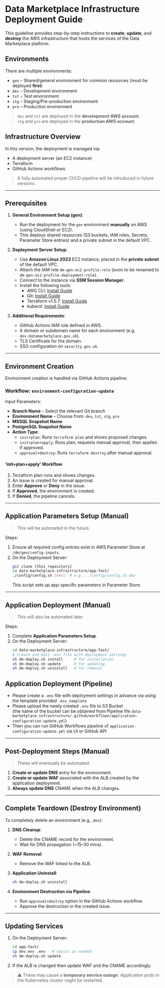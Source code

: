 
# Data Marketplace Infrastructure Deployment Guide

This guideline provides step-by-step instructions to **create**, **update**, and **destroy** the AWS infrastructure that hosts the services of the Data Marketplace platform.

## Environments

There are multiple environments:
- `gen` – Shared/general environment for common resources (must be deployed **first**)
- `dev` – Development environment
- `tst` – Test environment
- `stg` – Staging/Pre-production environment
- `pro` – Production environment

> `dev` and `tst` are deployed in the **development AWS account**.  
> `stg` and `pro` are deployed in the **production AWS account**.

## Infrastructure Overview

In this version, the deployment is managed via:
- A deployment server (an EC2 instance)
- Terraform
- GitHub Actions workflows

> A fully automated proper CI/CD pipeline will be introduced in future versions.

---

## Prerequisites

1. **General Environment Setup (gen)**:
   - Run the deployment for the `gen` environment **manually** on AWS (using CloudShell or EC2).
   - This deploys shared resources (S3 buckets, IAM roles, Secrets, Parameter Store entries) and a private subnet in the default VPC.

2. **Deployment Server Setup**:
   - Use **Amazon Linux 2023** EC2 instance, placed in the **private subnet** of the default VPC.
   - Attach the IAM role `dm-gen-ec2-profile-role` (soon to be renamed to `dm-gen-ec2-profile-deployment-role`).
   - Connect to the instance via **SSM Session Manager**.
   - Install the following tools:
     - AWS CLI: [Install Guide](https://docs.aws.amazon.com/cli/latest/userguide/getting-started-install.html#getting-started-install-instructions)
     - Git: [Install Guide](https://linux.how2shout.com/how-to-install-git-on-aws-ec2-amazon-linux-2/)
     - Terraform v1.5.7: [Install Guide](https://developer.hashicorp.com/terraform/tutorials/aws-get-started/install-cli)
     - kubectl: [Install Guide](https://kubernetes.io/docs/tasks/tools/install-kubectl-linux/)

3. **Additional Requirements**:
   - GitHub Actions IAM role defined in AWS.
   - A domain or subdomain name for each environment (e.g. `dev.datamarketplace.gov.uk`).
   - TLS Certificate for the domain.
   - SSO configuration on `security.gov.uk`.

---

## Environment Creation

Environment creation is handled via GitHub Actions pipeline:

### Workflow: `environment-configuration-update`

Input Parameters:
- **Branch Name** – Select the relevant Git branch
- **Environment Name** – Choose from: `dev`, `tst`, `stg`, `pro`
- **MSSQL Snapshot Name**
- **PostgreSQL Snapshot Name**
- **Action Type**:
  - `init+plan`: Runs `terraform plan` and shows proposed changes.
  - `init+plan+apply`: Runs plan, requests manual approval, then applies if approved.
  - `approval+destroy`: Runs `terraform destroy` after manual approval.

#### ‘init+plan+apply’ Workflow
1. Terraform plan runs and shows changes.
2. An issue is created for manual approval.
3. Enter **Approve** or **Deny** in the issue.
4. If **Approved**, the environment is created.
5. If **Denied**, the pipeline cancels.

---

## Application Parameters Setup (Manual)

> This will be automated in the future.

Steps:
1. Ensure all required config entries exist in AWS Parameter Store at `/dm/gen/config-inputs`.
2. On the Deployment Server:
   ```bash
   git clone [this repository]
   cd data-marketplace-infrastructure/app-fast/
   ./config/config.sh [env]  # e.g., ./config/config.sh dev
   ```
   This script sets up app-specific parameters in Parameter Store.

---

## Application Deployment (Manual)

> This will also be automated later.

Steps:
1. Complete **Application Parameters Setup**.
2. On the Deployment Server:
   ```bash
   cd data-marketplace-infrastructure/app-fast/
   # Create and edit .env file with deployment settings
   sh dm-deploy.sh install     # for installation
   sh dm-deploy.sh update      # for updating
   sh dm-deploy.sh uninstall   # for removal
   ```

## Application Deployment (Pipeline)

- Please create a `.env` file with deployment settings in advance via using the template provided `.env_template`  
- Please upload the newly created `.env` file to S3 Bucket  
  (the name of the bucket can be obtained from Pipeline file `data-marketplace-infrastructure/.github/workflows/application-configuration-update.yml`)  
- Then you can run GitHub Workflows pipeline of `application-configuration-update.yml` via UI or GitHub API  





---

## Post-Deployment Steps (Manual)

> These will eventually be automated.

1. **Create or update DNS** entry for the environment.
2. **Create or update WAF** associated with the ALB created by the application deployment.
3. **Always update DNS** CNAME when the ALB changes.

---

## Complete Teardown (Destroy Environment)

To completely delete an environment (e.g., `dev`):

1. **DNS Cleanup**:
   - Delete the CNAME record for the environment.
   - Wait for DNS propagation (~15–30 mins).

2. **WAF Removal**:
   - Remove the WAF linked to the ALB.

3. **Application Uninstall**:
   ```bash
   sh dm-deploy.sh uninstall
   ```

4. **Environment Destruction via Pipeline**:
   - Run `approval+destroy` option in the GitHub Actions workflow.
   - Approve the destruction in the created issue.

---

## Updating Services

1. On the Deployment Server:
   ```bash
   cd app-fast/
   cp dev.env .env   # adjust as needed
   sh dm-deploy.sh update
   ```
2. If the ALB is changed then update WAF and the CNAME accordingly.

> ⚠️ These may cause a **temporary service outage**. Application pods in the Kubernetes cluster might be restarted.
